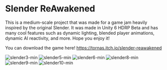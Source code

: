 # Slender ReAwakened
This is a medium-scale project that was made for a game jam heavily inspired by the original Slender.  It was made in Unity 6 HDRP Beta and has many cool features such as dynamic lighting, blended player animations, dynamic AI reactivity, and more.
Hope you enjoy it!

You can download the game here! https://tornas.itch.io/slender-reawakened

![slender3-min](https://github.com/user-attachments/assets/e937930d-4011-4077-a3ad-fd262cad3fe6)
![slender5-min](https://github.com/user-attachments/assets/464542cf-813c-400d-80d8-2b1610c2c20c)
![slender6-min](https://github.com/user-attachments/assets/27d54f5b-6bdf-4f0f-9ed4-5227e53d9492)
![slender8-min](https://github.com/user-attachments/assets/a7508ed3-9640-41bd-95ef-405b16e9859e)
![slender9-min](https://github.com/user-attachments/assets/a6494e7f-c0a7-48b2-8647-b95d18f67f03)
![slender10-min](https://github.com/user-attachments/assets/730b79df-7f4e-43e6-b7a1-71b603644317)
